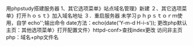 用phpstudy搭建服务器
1、其它选项菜单》站点域名管理》新建
２、其它选项菜单》打开ｈｏｓｔ》加入域名地址
３．重启服务器
未学习ｐｈｐｓｔｏｒｍ使用，自学
echo'';输出命令
date方法：echo(date('Y-m-d H-i-s'));
更改php默认主页：其他选项菜单〉打开配置文件〉httpd-conf>查找index更改
访问非主页php：域名+php文件名
